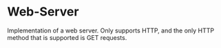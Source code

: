 # Web-Server
Implementation of a web server. Only supports HTTP, and the only HTTP method that is supported is GET requests.
